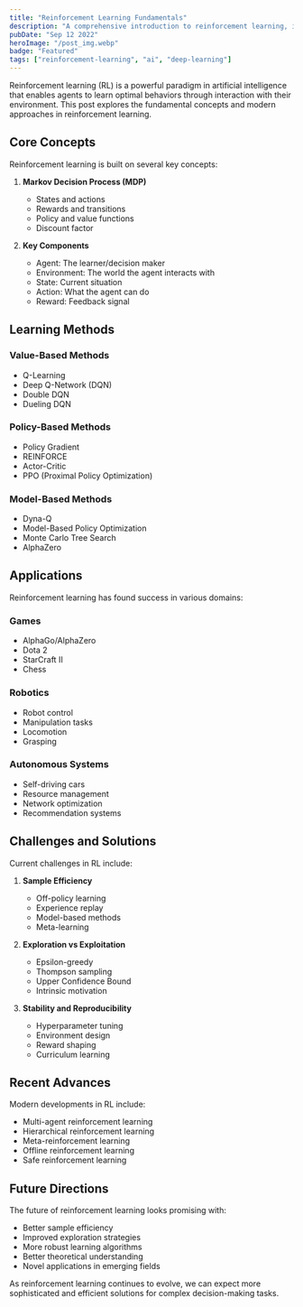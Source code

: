 ```yaml
---
title: "Reinforcement Learning Fundamentals"
description: "A comprehensive introduction to reinforcement learning, its key concepts, and applications in modern AI systems."
pubDate: "Sep 12 2022"
heroImage: "/post_img.webp"
badge: "Featured"
tags: ["reinforcement-learning", "ai", "deep-learning"]
---
```


Reinforcement learning (RL) is a powerful paradigm in artificial intelligence that enables agents to learn optimal behaviors through interaction with their environment. This post explores the fundamental concepts and modern approaches in reinforcement learning.

## Core Concepts

Reinforcement learning is built on several key concepts:

1. **Markov Decision Process (MDP)**
   - States and actions
   - Rewards and transitions
   - Policy and value functions
   - Discount factor

2. **Key Components**
   - Agent: The learner/decision maker
   - Environment: The world the agent interacts with
   - State: Current situation
   - Action: What the agent can do
   - Reward: Feedback signal

## Learning Methods

### Value-Based Methods
- Q-Learning
- Deep Q-Network (DQN)
- Double DQN
- Dueling DQN

### Policy-Based Methods
- Policy Gradient
- REINFORCE
- Actor-Critic
- PPO (Proximal Policy Optimization)

### Model-Based Methods
- Dyna-Q
- Model-Based Policy Optimization
- Monte Carlo Tree Search
- AlphaZero

## Applications

Reinforcement learning has found success in various domains:

### Games
- AlphaGo/AlphaZero
- Dota 2
- StarCraft II
- Chess

### Robotics
- Robot control
- Manipulation tasks
- Locomotion
- Grasping

### Autonomous Systems
- Self-driving cars
- Resource management
- Network optimization
- Recommendation systems

## Challenges and Solutions

Current challenges in RL include:

1. **Sample Efficiency**
   - Off-policy learning
   - Experience replay
   - Model-based methods
   - Meta-learning

2. **Exploration vs Exploitation**
   - Epsilon-greedy
   - Thompson sampling
   - Upper Confidence Bound
   - Intrinsic motivation

3. **Stability and Reproducibility**
   - Hyperparameter tuning
   - Environment design
   - Reward shaping
   - Curriculum learning

## Recent Advances

Modern developments in RL include:

- Multi-agent reinforcement learning
- Hierarchical reinforcement learning
- Meta-reinforcement learning
- Offline reinforcement learning
- Safe reinforcement learning

## Future Directions

The future of reinforcement learning looks promising with:

- Better sample efficiency
- Improved exploration strategies
- More robust learning algorithms
- Better theoretical understanding
- Novel applications in emerging fields

As reinforcement learning continues to evolve, we can expect more sophisticated and efficient solutions for complex decision-making tasks.
